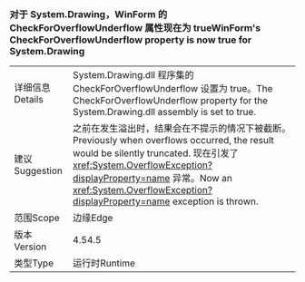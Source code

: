 ### <a name="winforms-checkforoverflowunderflow-property-is-now-true-for-systemdrawing"></a><span data-ttu-id="dd2d9-101">对于 System.Drawing，WinForm 的 CheckForOverflowUnderflow 属性现在为 true</span><span class="sxs-lookup"><span data-stu-id="dd2d9-101">WinForm's CheckForOverflowUnderflow property is now true for System.Drawing</span></span>

|   |   |
|---|---|
|<span data-ttu-id="dd2d9-102">详细信息</span><span class="sxs-lookup"><span data-stu-id="dd2d9-102">Details</span></span>|<span data-ttu-id="dd2d9-103">System.Drawing.dll 程序集的 CheckForOverflowUnderflow 设置为 true。</span><span class="sxs-lookup"><span data-stu-id="dd2d9-103">The CheckForOverflowUnderflow property for the System.Drawing.dll assembly is set to true.</span></span>|
|<span data-ttu-id="dd2d9-104">建议</span><span class="sxs-lookup"><span data-stu-id="dd2d9-104">Suggestion</span></span>|<span data-ttu-id="dd2d9-105">之前在发生溢出时，结果会在不提示的情况下被截断。</span><span class="sxs-lookup"><span data-stu-id="dd2d9-105">Previously when overflows occurred, the result would be silently truncated.</span></span> <span data-ttu-id="dd2d9-106">现在引发了 <xref:System.OverflowException?displayProperty=name> 异常。</span><span class="sxs-lookup"><span data-stu-id="dd2d9-106">Now an <xref:System.OverflowException?displayProperty=name> exception is thrown.</span></span>|
|<span data-ttu-id="dd2d9-107">范围</span><span class="sxs-lookup"><span data-stu-id="dd2d9-107">Scope</span></span>|<span data-ttu-id="dd2d9-108">边缘</span><span class="sxs-lookup"><span data-stu-id="dd2d9-108">Edge</span></span>|
|<span data-ttu-id="dd2d9-109">版本</span><span class="sxs-lookup"><span data-stu-id="dd2d9-109">Version</span></span>|<span data-ttu-id="dd2d9-110">4.5</span><span class="sxs-lookup"><span data-stu-id="dd2d9-110">4.5</span></span>|
|<span data-ttu-id="dd2d9-111">类型</span><span class="sxs-lookup"><span data-stu-id="dd2d9-111">Type</span></span>|<span data-ttu-id="dd2d9-112">运行时</span><span class="sxs-lookup"><span data-stu-id="dd2d9-112">Runtime</span></span>|

